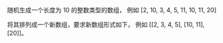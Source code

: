 随机生成一个长度为 10 的整数类型的数组，
例如 [2, 10, 3, 4, 5, 11, 10, 11, 20]

将其排列成一个新数组，要求新数组形式如下，
例如 [[2, 3, 4, 5], [10, 11], [20]]。